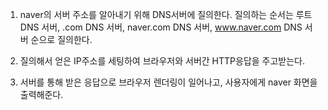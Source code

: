 
1. naver의 서버 주소를 알아내기 위해 DNS서버에 질의한다. 질의하는 순서는 루트 DNS 서버, .com DNS 서버, naver.com DNS 서버, www.naver.com DNS 서버 순으로 질의한다.

2. 질의해서 얻은 IP주소를 세팅하여 브라우저와 서버간 HTTP응답을 주고받는다.

3. 서버를 통해 받은 응답으로 브라우저 렌더링이 일어나고, 사용자에게 naver 화면을 출력해준다.
